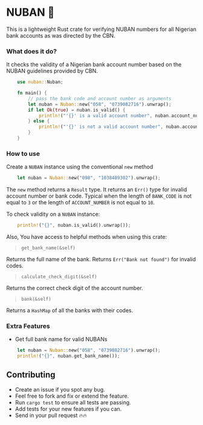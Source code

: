 # NUBAN 🦀

This is a lightweight Rust crate for verifying NUBAN numbers
for all Nigerian bank accounts as was directed by the CBN.

### What does it do?

It checks the validity of a Nigerian bank account number based on the NUBAN guidelines provided by CBN.

```rust
    use nuban::Nuban;

    fn main() {
        // pass the bank code and account number as arguments
        let nuban = Nuban::new("058", "0739082716").unwrap();
        if let Ok(true) = nuban.is_valid() {
            println!("'{}' is a valid account number", nuban.account_number());
        } else {
            println!("'{}' is not a valid account number", nuban.account_number());
        }
    }
```

### How to use

Create a `NUBAN` instance using the conventional `new` method

```rust
    let nuban = Nuban::new("098", "1038489302").unwrap();
```

The `new` method returns a `Result` type. It returns an `Err()` type for invalid account number or bank code. Typical when the length of `BANK_CODE` is not equal to `3` or the length of `ACCOUNT_NUMBER` is not equal to `10`.

To check validity on a `NUBAN` instance:
```rust
    println!("{}", nuban.is_valid().unwrap());
```

Also, You have access to helpful methods when using this crate:

> `get_bank_name(&self)`

Returns the full name of the bank. Returns `Err("Bank not found")` for invalid codes.

> `calculate_check_digit(&self)`

Returns the correct check digit of the account number.

> `bank(&self)`

Returns a `HashMap` of all the banks with their codes.


### Extra Features

+ Get full bank name for valid NUBANs

```rust
    let nuban = Nuban::new("058", "0739082716").unwrap();
    println!("{}", nuban.get_bank_name());
```

## Contributing

- Create an issue if you spot any bug.
- Feel free to fork and fix or extend the feature.
- Run `cargo test` to ensure all tests are passing.
- Add tests for your new features if you can.
- Send in your pull request 🔥🔥